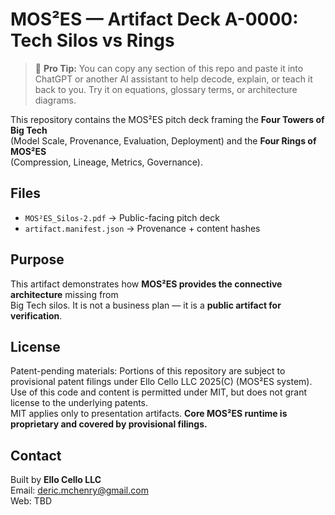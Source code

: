 # MOS²ES — Artifact Deck A-0000: Tech Silos vs Rings

> 🧠 **Pro Tip:** You can copy any section of this repo and paste it into ChatGPT or another AI assistant to help decode, explain, or teach it back to you. Try it on equations, glossary terms, or architecture diagrams.

This repository contains the MOS²ES pitch deck framing the **Four Towers of Big Tech**  
(Model Scale, Provenance, Evaluation, Deployment) and the **Four Rings of MOS²ES**  
(Compression, Lineage, Metrics, Governance).

## Files
- `MOS²ES_Silos-2.pdf` → Public-facing pitch deck  
- `artifact.manifest.json` → Provenance + content hashes  

## Purpose
This artifact demonstrates how **MOS²ES provides the connective architecture** missing from  
Big Tech silos. It is not a business plan — it is a **public artifact for verification**.

## License
Patent-pending materials: Portions of this repository are subject to provisional patent filings under Ello Cello LLC 2025(C) (MOS²ES system).  
Use of this code and content is permitted under MIT, but does not grant license to the underlying patents.  
MIT applies only to presentation artifacts. **Core MOS²ES runtime is proprietary and covered by provisional filings.**

## Contact
Built by **Ello Cello LLC**  
Email: deric.mchenry@gmail.com  
Web: TBD

